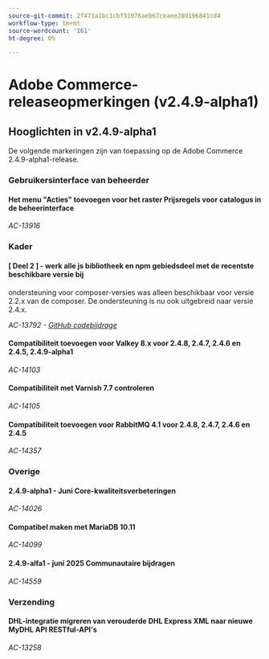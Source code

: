 ```yaml
---
source-git-commit: 2f471a1bc1cbf31076aeb67ceaee289196841cd4
workflow-type: tm+mt
source-wordcount: '161'
ht-degree: 0%

---
```

# Adobe Commerce-releaseopmerkingen (v2.4.9-alpha1)

## Hooglichten in v2.4.9-alpha1

De volgende markeringen zijn van toepassing op de Adobe Commerce 2.4.9-alpha1-release.

### Gebruikersinterface van beheerder

#### Het menu &quot;Acties&quot; toevoegen voor het raster Prijsregels voor catalogus in de beheerinterface

_AC-13916_

### Kader

#### [ Deel 2 ] - werk alle js bibliotheek en npm gebiedsdeel met de recentste beschikbare versie bij

ondersteuning voor composer-versies was alleen beschikbaar voor versie 2.2.x van de composer. De ondersteuning is nu ook uitgebreid naar versie 2.4.x.

_AC-13792 - [ GitHub codebijdrage ](https://github.com/magento/magento2/commit/19844aa0)_

#### Compatibiliteit toevoegen voor Valkey 8.x voor 2.4.8, 2.4.7, 2.4.6 en 2.4.5, 2.4.9-alpha1

_AC-14103_

#### Compatibiliteit met Varnish 7.7 controleren

_AC-14105_

#### Compatibiliteit toevoegen voor RabbitMQ 4.1 voor 2.4.8, 2.4.7, 2.4.6 en 2.4.5

_AC-14357_

### Overige

#### 2.4.9-alpha1 - Juni Core-kwaliteitsverbeteringen

_AC-14026_

#### Compatibel maken met MariaDB 10.11

_AC-14099_

#### 2.4.9-alfa1 - juni 2025 Communautaire bijdragen

_AC-14559_

### Verzending

#### DHL-integratie migreren van verouderde DHL Express XML naar nieuwe MyDHL API RESTful-API&#39;s

_AC-13258_
